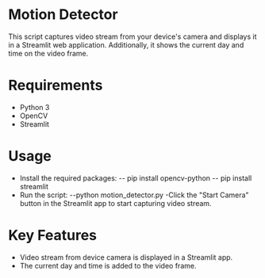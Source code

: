 # Motion Detector
This script captures video stream from your device's camera and displays it in a Streamlit web application. Additionally, it shows the current day and time on the video frame.

# Requirements
- Python 3
- OpenCV
- Streamlit

# Usage
- Install the required packages:
-- pip install opencv-python
-- pip install streamlit
- Run the script:
--python motion_detector.py
-Click the "Start Camera" button in the Streamlit app to start capturing video stream.

# Key Features
- Video stream from device camera is displayed in a Streamlit app.
- The current day and time is added to the video frame.
